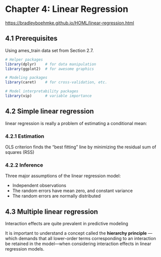 # Chapter 4: Linear Regression

https://bradleyboehmke.github.io/HOML/linear-regression.html

## 4.1 Prerequisites

Using ames_train data set from Section 2.7.

```r
# Helper packages
library(dplyr)    # for data manipulation
library(ggplot2)  # for awesome graphics

# Modeling packages
library(caret)    # for cross-validation, etc.

# Model interpretability packages
library(vip)      # variable importance
```

## 4.2 Simple linear regression

linear regression is really a problem of estimating a conditional mean:

### 4.2.1 Estimation

OLS criterion finds the “best fitting” line by minimizing the residual sum of squares (RSS)

### 4.2.2 Inference

Three major assumptions of the linear regression model:

- Independent observations
- The random errors have mean zero, and constant variance
- The random errors are normally distributed

## 4.3 Multiple linear regression

Interaction effects are quite prevalent in predictive modeling

It is important to understand a concept called the **hierarchy principle** —which demands that all lower-order terms corresponding to an interaction be retained in the model—when considering interaction effects in linear regression models.
